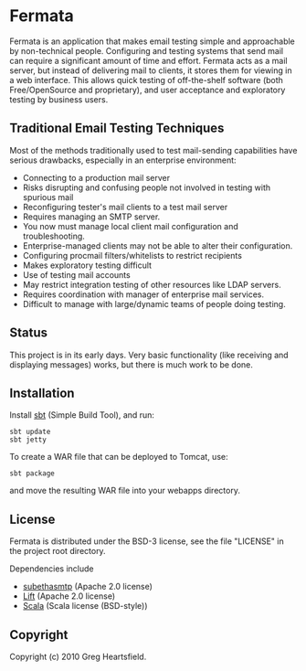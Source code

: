 Fermata
=======

Fermata is an application that makes email testing simple and approachable by non-technical people.  Configuring and testing systems that send mail can require a significant amount of time and effort.  Fermata acts as a mail server, but instead of delivering mail to clients, it stores them for viewing in a web interface.  This allows quick testing of off-the-shelf software (both Free/OpenSource and proprietary), and user acceptance and exploratory testing by business users.

Traditional Email Testing Techniques
------------------------------------

Most of the methods traditionally used to test mail-sending capabilities have serious drawbacks, especially in an enterprise environment:

* Connecting to a production mail server
 * Risks disrupting and confusing people not involved in testing with spurious mail
* Reconfiguring tester's mail clients to a test mail server
 * Requires managing an SMTP server.
 * You now must manage local client mail configuration and troubleshooting.
 * Enterprise-managed clients may not be able to alter their configuration.
* Configuring procmail filters/whitelists to restrict recipients
 * Makes exploratory testing difficult
* Use of testing mail accounts
 * May restrict integration testing of other resources like LDAP servers.
 * Requires coordination with manager of enterprise mail services.
 * Difficult to manage with large/dynamic teams of people doing testing.

Status
------

This project is in its early days.  Very basic functionality (like receiving and displaying messages) works, but there is much work to be done.

Installation
------------

Install [sbt](http://code.google.com/p/simple-build-tool/) (Simple Build Tool), and run:

    sbt update
    sbt jetty

To create a WAR file that can be deployed to Tomcat, use:

    sbt package

and move the resulting WAR file into your webapps directory.

License
-------

Fermata is distributed under the BSD-3 license, see the file "LICENSE" in the project root directory.

Dependencies include

* [subethasmtp](http://code.google.com/p/subethasmtp/) (Apache 2.0 license)
* [Lift](http://liftweb.net/) (Apache 2.0 license)
* [Scala](http://www.scala-lang.org/) (Scala license (BSD-style))

Copyright
---------

Copyright (c) 2010 Greg Heartsfield.




